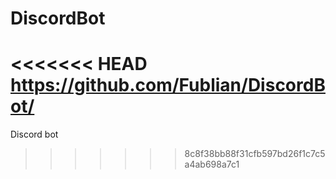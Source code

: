 # DiscordBot
<<<<<<< HEAD
https://github.com/Fublian/DiscordBot/
=======
Discord bot
>>>>>>> 8c8f38bb88f31cfb597bd26f1c7c5a4ab698a7c1

